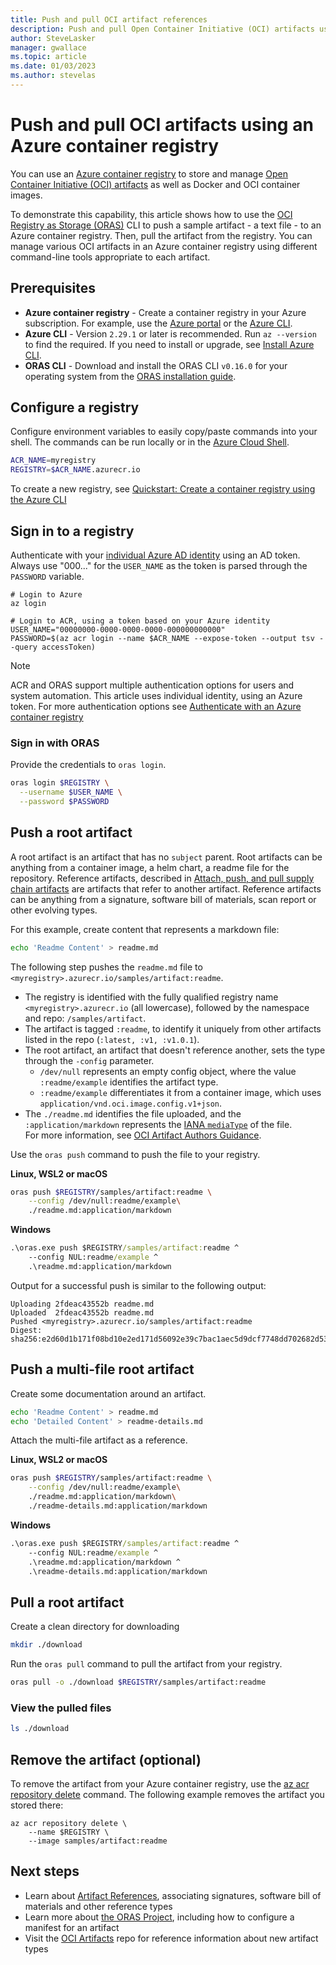 ```yaml
---
title: Push and pull OCI artifact references
description: Push and pull Open Container Initiative (OCI) artifacts using a container registry in Azure
author: SteveLasker
manager: gwallace
ms.topic: article
ms.date: 01/03/2023
ms.author: stevelas
---
```


# Push and pull OCI artifacts using an Azure container registry

You can use an [Azure container registry][acr-landing] to store and manage [Open Container Initiative (OCI) artifacts](container-registry-image-formats.md#oci-artifacts) as well as Docker and OCI container images.

To demonstrate this capability, this article shows how to use the [OCI Registry as Storage (ORAS)](https://github.com/deislabs/oras) CLI to push a sample artifact -  a text file - to an Azure container registry. Then, pull the artifact from the registry. You can manage various OCI artifacts in an Azure container registry using different command-line tools appropriate to each artifact.

## Prerequisites

* **Azure container registry** - Create a container registry in your Azure subscription. For example, use the [Azure portal](container-registry-get-started-portal.md) or the [Azure CLI](container-registry-get-started-azure-cli.md).
* **Azure CLI** - Version `2.29.1` or later is recommended. Run `az --version `to find the required. If you need to install or upgrade, see [Install Azure CLI](/cli/azure/install-azure-cli).
* **ORAS CLI** - Download and install the ORAS CLI `v0.16.0` for your operating system from the [ORAS installation guide](https://oras.land/cli/). 

## Configure a registry

Configure environment variables to easily copy/paste commands into your shell. The commands can be run locally or in the [Azure Cloud Shell](https://shell.azure.com/).

```bash
ACR_NAME=myregistry
REGISTRY=$ACR_NAME.azurecr.io
```

To create a new registry, see [Quickstart: Create a container registry using the Azure CLI][az-acr-create]
## Sign in to a registry

Authenticate with your [individual Azure AD identity](container-registry-authentication.md?tabs=azure-cli#individual-login-with-azure-ad) using an AD token. Always use "000..." for the `USER_NAME` as the token is parsed through the `PASSWORD` variable.

```azurecli
# Login to Azure
az login

# Login to ACR, using a token based on your Azure identity
USER_NAME="00000000-0000-0000-0000-000000000000"
PASSWORD=$(az acr login --name $ACR_NAME --expose-token --output tsv --query accessToken)
```

> [!NOTE]
> ACR and ORAS support multiple authentication options for users and system automation. This article uses individual identity, using an Azure token. For more authentication options see [Authenticate with an Azure container registry][acr-authentication]

### Sign in with ORAS

Provide the credentials to `oras login`.

  ```bash
  oras login $REGISTRY \
    --username $USER_NAME \
    --password $PASSWORD
  ```

## Push a root artifact

A root artifact is an artifact that has no `subject` parent. Root artifacts can be anything from a container image, a helm chart, a readme file for the repository. Reference artifacts, described in [Attach, push, and pull supply chain artifacts](container-registry-oras-artifacts.md) are artifacts that refer to another artifact. Reference artifacts can be anything from a signature, software bill of materials, scan report or other evolving types.

For this example, create content that represents a markdown file:

```bash
echo 'Readme Content' > readme.md
```

The following step pushes the `readme.md` file to `<myregistry>.azurecr.io/samples/artifact:readme`.
- The registry is identified with the fully qualified registry name `<myregistry>.azurecr.io` (all lowercase), followed by the namespace and repo: `/samples/artifact`.
- The artifact is tagged `:readme`, to identify it uniquely from other artifacts listed in the repo (`:latest, :v1, :v1.0.1`).
- The root artifact, an artifact that doesn't reference another, sets the type through the `-config` parameter.  
  - `/dev/null` represents an empty config object, where the value `:readme/example` identifies the artifact type.  
  - `:readme/example` differentiates it from a container image, which uses `application/vnd.oci.image.config.v1+json`.
- The `./readme.md` identifies the file uploaded, and the `:application/markdown` represents the [IANA `mediaType`][iana-mediatypes] of the file.  
  For more information, see [OCI Artifact Authors Guidance](https://github.com/opencontainers/artifacts/blob/main/artifact-authors.md).

Use the `oras push` command to push the file to your registry. 

**Linux, WSL2 or macOS**

```bash
oras push $REGISTRY/samples/artifact:readme \
    --config /dev/null:readme/example\
    ./readme.md:application/markdown
```

**Windows**

```cmd
.\oras.exe push $REGISTRY/samples/artifact:readme ^
    --config NUL:readme/example ^
    .\readme.md:application/markdown
```

Output for a successful push is similar to the following output:

```console
Uploading 2fdeac43552b readme.md
Uploaded  2fdeac43552b readme.md
Pushed <myregistry>.azurecr.io/samples/artifact:readme
Digest: sha256:e2d60d1b171f08bd10e2ed171d56092e39c7bac1aec5d9dcf7748dd702682d53
```

## Push a multi-file root artifact

Create some documentation around an artifact.

```bash
echo 'Readme Content' > readme.md
echo 'Detailed Content' > readme-details.md
```

Attach the multi-file artifact as a reference.

**Linux, WSL2 or macOS**

```bash
oras push $REGISTRY/samples/artifact:readme \
    --config /dev/null:readme/example\
    ./readme.md:application/markdown\
    ./readme-details.md:application/markdown
```

**Windows**

```cmd
.\oras.exe push $REGISTRY/samples/artifact:readme ^
    --config NUL:readme/example ^
    .\readme.md:application/markdown ^
    .\readme-details.md:application/markdown
```

## Pull a root artifact

Create a clean directory for downloading

```bash
mkdir ./download
```

Run the `oras pull` command to pull the artifact from your registry.

```bash
oras pull -o ./download $REGISTRY/samples/artifact:readme
```

### View the pulled files

```bash
ls ./download
```

## Remove the artifact (optional)

To remove the artifact from your Azure container registry, use the [az acr repository delete][az-acr-repository-delete] command. The following example removes the artifact you stored there:

```azurecli
az acr repository delete \
    --name $REGISTRY \
    --image samples/artifact:readme
```

## Next steps

* Learn about [Artifact References](container-registry-oras-artifacts.md), associating signatures, software bill of materials and other reference types
* Learn more about [the ORAS Project](https://oras.land/), including how to configure a manifest for an artifact
* Visit the [OCI Artifacts](https://github.com/opencontainers/artifacts) repo for reference information about new artifact types

<!-- LINKS - external -->
[iana-mediatypes]:          https://www.rfc-editor.org/rfc/rfc6838
<!-- LINKS - internal -->
[acr-landing]:              https://aka.ms/acr
[acr-authentication]:       /azure/container-registry/container-registry-authentication.md?tabs=azure-cli
[az-acr-create]:            /container-registry/container-registry-get-started-azure-cli
[az-acr-repository-show]:   /cli/azure/acr/repository?#az_acr_repository_show
[az-acr-repository-delete]: /cli/azure/acr/repository#az_acr_repository_delete
